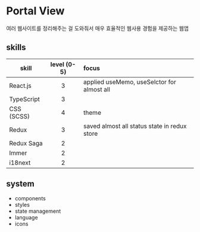 # Portal View
여러 웹사이트를 정리해주는 걸 도와줘서 매우 효율적인 웹사용 경험을 제공하는 웹앱

## skills
skill |  level (0-5) | focus
---|:---:|:---
React.js  | 3 | applied useMemo, useSelctor for almost all
TypeScript  | 3 | 
CSS (SCSS) | 4 | theme
Redux | 3 | saved almost all status state in redux store
Redux Saga | 2 | 
Immer | 2 | 
i18next | 2 | 

## system
- components
- styles
- state management
- language
- icons
